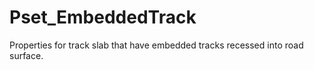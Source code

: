 # Pset_EmbeddedTrack

Properties for track slab that have embedded tracks recessed into road surface.<!-- end of definition -->
